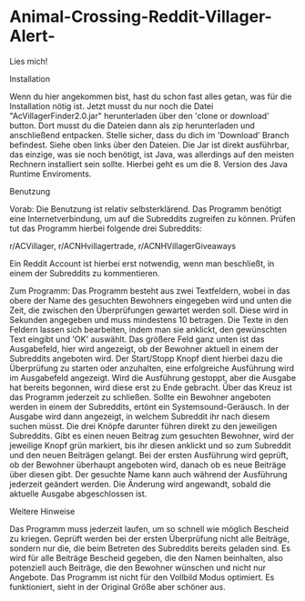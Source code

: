 # Animal-Crossing-Reddit-Villager-Alert-
Lies mich!

Installation

Wenn du hier angekommen bist, hast du schon fast alles getan, was für die Installation nötig ist. Jetzt musst du nur noch die Datei "AcVillagerFinder2.0.jar" herunterladen über den 'clone or download' button. Dort musst du die Dateien dann als zip herunterladen und anschließend entpacken. Stelle sicher, dass du dich im 'Download' Branch befindest. Siehe oben links über den Dateien. Die Jar ist direkt ausführbar, das einzige, was sie noch benötigt, ist Java, was allerdings auf den meisten Rechnern installiert sein sollte. Hierbei geht es um die 8. Version des Java Runtime Enviroments.


Benutzung

Vorab: Die Benutzung ist relativ selbsterklärend. Das Programm benötigt eine Internetverbindung, um auf die Subreddits zugreifen zu können. Prüfen tut das Programm hierbei folgende drei Subreddits:

r/ACVillager, 
r/ACNHvillagertrade,
r/ACNHVillagerGiveaways

Ein Reddit Account ist hierbei erst notwendig, wenn man beschließt, in einem der Subreddits zu kommentieren.

Zum Programm: Das Programm besteht aus zwei Textfeldern, wobei in das obere der Name des gesuchten Bewohners eingegeben wird und unten die Zeit, die zwischen den Überprüfungen gewartet werden soll. Diese wird in Sekunden angegeben und muss mindestens 10 betragen. Die Texte in den Feldern lassen sich bearbeiten, indem man sie anklickt, den gewünschten Text eingibt und 'OK' auswählt. Das größere Feld ganz unten ist das Ausgabefeld, hier wird angezeigt, ob der Bewohner aktuell in einem der Subreddits angeboten wird. Der Start/Stopp Knopf dient hierbei dazu die Überprüfung zu starten oder anzuhalten, eine erfolgreiche Ausführung wird im Ausgabefeld angezeigt. Wird die Ausführung gestoppt, aber die Ausgabe hat bereits begonnen, wird diese erst zu Ende gebracht. Über das Kreuz ist das Programm jederzeit zu schließen. Sollte ein Bewohner angeboten werden in einem der Subreddits, ertönt ein Systemsound-Geräusch. In der Ausgabe wird dann angezeigt, in welchem Subreddit ihr nach diesem suchen müsst. Die drei Knöpfe darunter führen direkt zu den jeweiligen Subreddits. Gibt es einen neuen Beitrag zum gesuchten Bewohner, wird der jeweilige Knopf grün markiert, bis ihr diesen anklickt und so zum Subreddit und den neuen Beiträgen gelangt. Bei der ersten Ausführung wird geprüft, ob der Bewohner überhaupt angeboten wird, danach ob es neue Beiträge über diesen gibt. Der gesuchte Name kann auch während der Ausführung jederzeit geändert werden. Die Änderung wird angewandt, sobald die aktuelle Ausgabe abgeschlossen ist.


Weitere Hinweise

Das Programm muss jederzeit laufen, um so schnell wie möglich Bescheid zu kriegen. Geprüft werden bei der ersten Überprüfung nicht alle Beiträge, sondern nur die, die beim Betreten des Subreddits bereits geladen sind. Es wird für alle Beiträge Bescheid gegeben, die den Namen beinhalten, also potenziell auch Beiträge, die den Bewohner wünschen und nicht nur Angebote.
Das Programm ist nicht für den Vollbild Modus optimiert. Es funktioniert, sieht in der Original Größe aber schöner aus.
